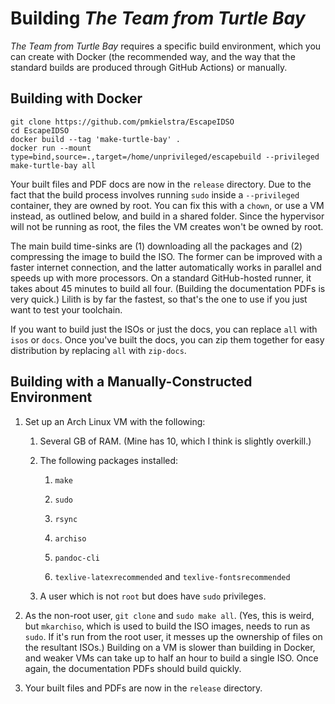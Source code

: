 # Building _The Team from Turtle Bay_

_The Team from Turtle Bay_ requires a specific build environment, which you can create with Docker (the recommended way, and the way that the standard builds are produced through GitHub Actions) or manually.

## Building with Docker

```
git clone https://github.com/pmkielstra/EscapeIDSO
cd EscapeIDSO
docker build --tag 'make-turtle-bay' .
docker run --mount type=bind,source=.,target=/home/unprivileged/escapebuild --privileged make-turtle-bay all
```

Your built files and PDF docs are now in the `release` directory.  Due to the fact that the build process involves running `sudo` inside a `--privileged` container, they are owned by root.  You can fix this with a `chown`, or use a VM instead, as outlined below, and build in a shared folder.  Since the hypervisor will not be running as root, the files the VM creates won't be owned by root.

The main build time-sinks are (1) downloading all the packages and (2) compressing the image to build the ISO.  The former can be improved with a faster internet connection, and the latter automatically works in parallel and speeds up with more processors.  On a standard GitHub-hosted runner, it takes about 45 minutes to build all four.  (Building the documentation PDFs is very quick.)  Lilith is by far the fastest, so that's the one to use if you just want to test your toolchain.

If you want to build just the ISOs or just the docs, you can replace `all` with `isos` or `docs`.  Once you've built the docs, you can zip them together for easy distribution by replacing `all` with `zip-docs`.

## Building with a Manually-Constructed Environment

1. Set up an Arch Linux VM with the following:
   
   1. Several GB of RAM.  (Mine has 10, which I think is slightly overkill.)
   
   2. The following packages installed:
      
      1. `make`
      
      2. `sudo`
      
      3. `rsync`
      
      4. `archiso`
      
      5. `pandoc-cli`
      
      6. `texlive-latexrecommended` and `texlive-fontsrecommended`
   
   3. A user which is not `root` but does have `sudo` privileges.

2. As the non-root user, `git clone` and `sudo make all`.  (Yes, this is weird, but `mkarchiso`, which is used to build the ISO images, needs to run as `sudo`.  If it's run from the root user, it messes up the ownership of files on the resultant ISOs.)  Building on a VM is slower than building in Docker, and weaker VMs can take up to half an hour to build a single ISO.  Once again, the documentation PDFs should build quickly.

3. Your built files and PDFs are now in the `release` directory.
